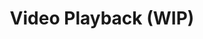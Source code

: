 ---
layout: module
title: Video Playback (WIP)
category: Video
link: https://github.com/korlibs/korge-video/tree/main/korge-video
icon: /i/video.jpg
---